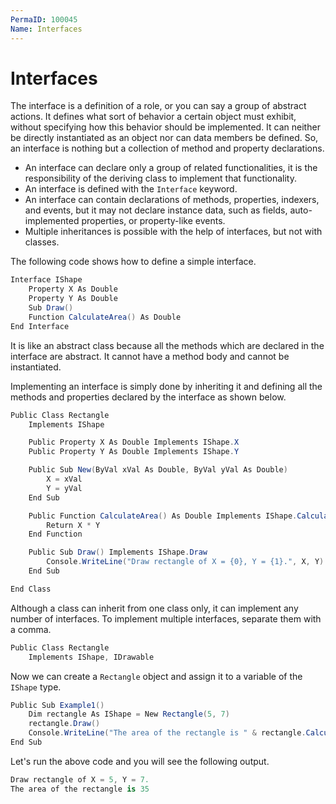 ```yaml
---
PermaID: 100045
Name: Interfaces
---
```


# Interfaces

The interface is a definition of a role, or you can say a group of abstract actions. It defines what sort of behavior a certain object must exhibit, without specifying how this behavior should be implemented. It can neither be directly instantiated as an object nor can data members be defined. So, an interface is nothing but a collection of method and property declarations.

 - An interface can declare only a group of related functionalities, it is the responsibility of the deriving class to implement that functionality.
 - An interface is defined with the `Interface` keyword.
 - An interface can contain declarations of methods, properties, indexers, and events, but it may not declare instance data, such as fields, auto-implemented properties, or property-like events.
 - Multiple inheritances is possible with the help of interfaces, but not with classes.

The following code shows how to define a simple interface.

```csharp
Interface IShape
    Property X As Double
    Property Y As Double
    Sub Draw()
    Function CalculateArea() As Double
End Interface
```

It is like an abstract class because all the methods which are declared in the interface are abstract. It cannot have a method body and cannot be instantiated.

Implementing an interface is simply done by inheriting it and defining all the methods and properties declared by the interface as shown below.

```csharp
Public Class Rectangle
    Implements IShape

    Public Property X As Double Implements IShape.X
    Public Property Y As Double Implements IShape.Y

    Public Sub New(ByVal xVal As Double, ByVal yVal As Double)
        X = xVal
        Y = yVal
    End Sub

    Public Function CalculateArea() As Double Implements IShape.CalculateArea
        Return X * Y
    End Function

    Public Sub Draw() Implements IShape.Draw
        Console.WriteLine("Draw rectangle of X = {0}, Y = {1}.", X, Y)
    End Sub

End Class
```

Although a class can inherit from one class only, it can implement any number of interfaces. To implement multiple interfaces, separate them with a comma.

```csharp
Public Class Rectangle
    Implements IShape, IDrawable
```

Now we can create a `Rectangle` object and assign it to a variable of the `IShape` type.

```csharp
Public Sub Example1()
    Dim rectangle As IShape = New Rectangle(5, 7)
    rectangle.Draw()
    Console.WriteLine("The area of the rectangle is " & rectangle.CalculateArea())
End Sub
```

Let's run the above code and you will see the following output.

```csharp
Draw rectangle of X = 5, Y = 7.
The area of the rectangle is 35
```

